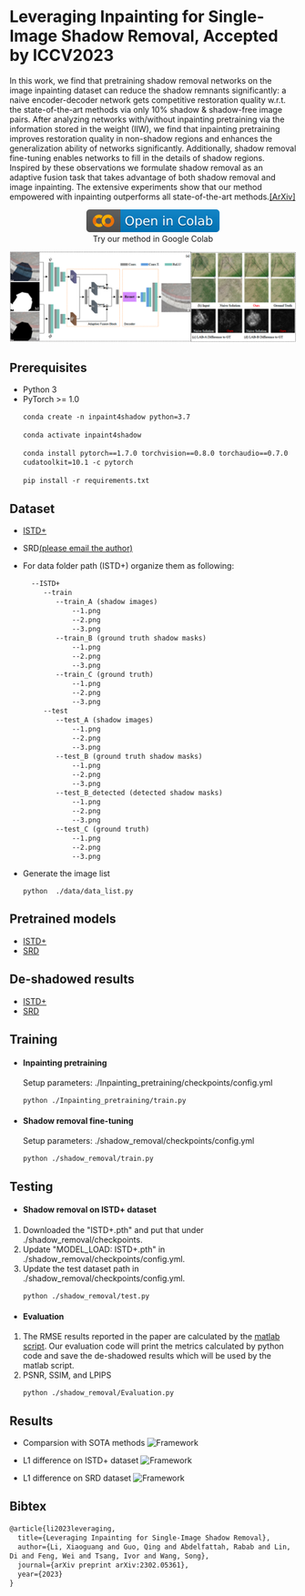 # Leveraging Inpainting for Single-Image Shadow Removal, Accepted by ICCV2023

In this work, we find that pretraining shadow removal networks on the image inpainting dataset can reduce the shadow remnants significantly: a naive encoder-decoder network gets competitive restoration quality w.r.t. the state-of-the-art methods via only 10% shadow & shadow-free image pairs. After analyzing networks with/without inpainting pretraining via the information stored in the weight (IIW), we find that inpainting pretraining improves restoration quality in non-shadow regions and enhances the generalization ability of networks significantly. Additionally, shadow removal fine-tuning enables networks to fill in the details of shadow regions. Inspired by these observations we formulate shadow removal as an adaptive fusion task that takes advantage of both shadow removal and image inpainting. The extensive experiments show that our method empowered with inpainting outperforms all state-of-the-art methods.[[ArXiv]](https://arxiv.org/abs/2302.05361)
<br>
<p align="center">
<a href = "https://#">
    <img src="./images/colab.svg">
</a>
<br>
Try our method in Google Colab
</p>

![Framework](./images/framework.png)

## Prerequisites
- Python 3
- PyTorch >= 1.0
    ```
    conda create -n inpaint4shadow python=3.7

    conda activate inpaint4shadow

    conda install pytorch==1.7.0 torchvision==0.8.0 torchaudio==0.7.0 cudatoolkit=10.1 -c pytorch

    pip install -r requirements.txt
    ```

## Dataset

- [ISTD+](https://github.com/cvlab-stonybrook/SID)
- SRD[(please email the author)](https://people.ucas.edu.cn/~tianjd)

- For data folder path (ISTD+) organize them as following:

  ```shell
    --ISTD+
       --train
          --train_A (shadow images)
              --1.png
              --2.png
              --3.png
          --train_B (ground truth shadow masks)
              --1.png
              --2.png
              --3.png
          --train_C (ground truth)
              --1.png
              --2.png
              --3.png
       --test
          --test_A (shadow images)
              --1.png
              --2.png
              --3.png
          --test_B (ground truth shadow masks)
              --1.png
              --2.png
              --3.png
          --test_B_detected (detected shadow masks)
              --1.png
              --2.png
              --3.png
          --test_C (ground truth)
              --1.png
              --2.png
              --3.png
     ```

- Generate the image list
   ```
   python  ./data/data_list.py
   ```
## Pretrained models
- [ISTD+](https://drive.google.com/drive/folders/1WjEwrSjeF7rBiaVuPQakc3uHGdFyGc5e?usp=sharing)
- [SRD](https://drive.google.com/drive/folders/1WjEwrSjeF7rBiaVuPQakc3uHGdFyGc5e?usp=sharing)

## De-shadowed results
- [ISTD+](https://drive.google.com/drive/folders/1gna_0-ECys93k77bUFCo_9npJ8Av8iqm?usp=sharing)
- [SRD](https://drive.google.com/drive/folders/1gna_0-ECys93k77bUFCo_9npJ8Av8iqm?usp=sharing)
## Training
- #### Inpainting pretraining
  Setup parameters: ./Inpainting_pretraining/checkpoints/config.yml
  ```
  python ./Inpainting_pretraining/train.py
  ```
- #### Shadow removal fine-tuning
  Setup parameters: ./shadow_removal/checkpoints/config.yml
  ```      
  python ./shadow_removal/train.py
  ```  

## Testing
- #### Shadow removal on ISTD+ dataset

1. Downloaded the "ISTD+.pth" and put that under ./shadow_removal/checkpoints.
2. Update "MODEL_LOAD: ISTD+.pth" in ./shadow_removal/checkpoints/config.yml.
3. Update the test dataset path in ./shadow_removal/checkpoints/config.yml. 
    ```
    python ./shadow_removal/test.py 
    ```
- #### Evaluation
1. The RMSE results reported in the paper are calculated by the <a href='https://drive.google.com/file/d/1SAMqLy3dSONPgeC5ZQskPoeq60FEx9Vk/view'>matlab script</a>. Our evaluation code will print the metrics calculated by python code and save the de-shadowed results which will be used by the matlab script.
2. PSNR, SSIM, and LPIPS
    ```
    python ./shadow_removal/Evaluation.py 
    ```
## Results
- Comparsion with SOTA methods
![Framework](./images/comparison.png)

- L1 difference on ISTD+ dataset
![Framework](./images/L1_diff_ISTD+.png)

- L1 difference on SRD dataset
![Framework](./images/L1_diff_SRD.png)

## Bibtex

```
@article{li2023leveraging,
  title={Leveraging Inpainting for Single-Image Shadow Removal},
  author={Li, Xiaoguang and Guo, Qing and Abdelfattah, Rabab and Lin, Di and Feng, Wei and Tsang, Ivor and Wang, Song},
  journal={arXiv preprint arXiv:2302.05361},
  year={2023}
}
```

[//]: # (## Acknowledgments)

[//]: # (Parts of this code were derived from:<br>)

[//]: # (https://github.com/tsingqguo/efficientderain <br>)

[//]: # (https://github.com/knazeri/edge-connect)

